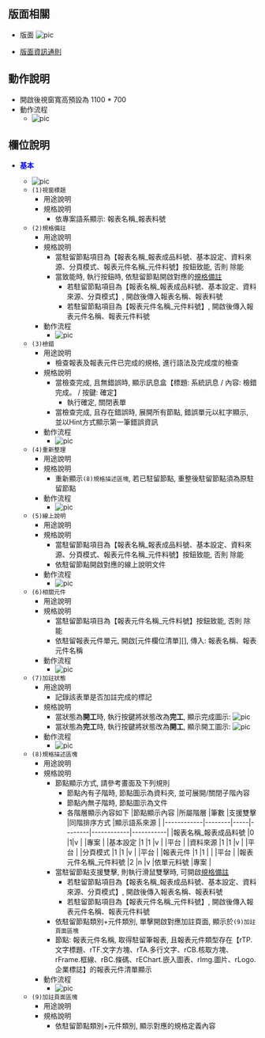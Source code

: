 ## <div id="layout">版面相關</div>
* 版面
    ![pic][image_spec_report]

* [版面資訊通則][link_ruleother1]

## <div id="form-action">動作說明</div>
* 開啟後視窗寬高預設為 1100 * 700
* 動作流程
    * ![pic][image_flow_open]


## <div id="object-desc">欄位說明</div>

* <p id="fieldbreak1" style="color:blue;font-weight:bold">基本</p>

    * ![pic][image_spec_report_block1]
    * `(1)視窗標題`
        * 用途說明
        * 規格說明
            * 依專案語系顯示: 報表名稱_報表料號
    * `(2)規格備註`
        * 用途說明
        * 規格說明
            * 當駐留節點項目為【報表名稱_報表成品料號、基本設定、資料來源、分頁模式、報表元件名稱_元件料號】按鈕致能, 否則 除能
            * 當致能時,  執行按鈕時, 依駐留節點開啟對應的[規格備註][link_specification]
                * 若駐留節點項目為【報表名稱_報表成品料號、基本設定、資料來源、分頁模式】, 開啟後傳入報表名稱、報表料號
                * 若駐留節點項目為【報表元件名稱_元件料號】, 開啟後傳入報表元件名稱、報表元件料號
        * 動作流程
            * ![pic][image_flow_open_spec]
    * `(3)檢錯`
        * 用途說明
            * 檢查報表及報表元件已完成的規格, 進行語法及完成度的檢查
        * 規格說明
            * 當檢查完成, 且無錯誤時, 顯示訊息盒【標題: 系統訊息 / 內容: 檢錯完成。 / 按鍵: 確定】
                * 執行確定, 關閉表單
            * 當檢查完成, 且存在錯誤時, 展開所有節點, 錯誤單元以紅字顯示, 並以Hint方式顯示第一筆錯誤資訊
        * 動作流程
            * ![pic][image_flow_error_detection]
    * `(4)重新整理`
        * 用途說明
        * 規格說明
            * 重新顯示`(8)規格描述區塊`, 若已駐留節點, 重整後駐留節點須為原駐留節點
        * 動作流程
            * ![pic][image_flow_reflash]
    * `(5)線上說明`
        * 用途說明
        * 規格說明
            * 當駐留節點項目為【報表名稱_報表成品料號、基本設定、資料來源、分頁模式、報表元件名稱_元件料號】按鈕致能, 否則 除能
            * 依駐留節點開啟對應的線上說明文件
        * 動作流程
            * ![pic][image_flow_online_help]
    * `(6)相關元件`
        * 用途說明
        * 規格說明
            * 當駐留節點項目為【報表元件名稱_元件料號】按鈕致能, 否則 除能
            * 依駐留報表元件單元, 開啟[元件欄位清單][], 傳入: 報表名稱、報表元件名稱
        * 動作流程
            * ![pic][image_flow_components]
    * `(7)加註狀態`
        * 用途說明
            * 記錄該表單是否加註完成的標記
        * 規格說明
            * 當狀態為**開工**時, 執行按鍵將狀態改為**完工**, 顯示完成圖示: ![pic][image_report_annotation_finish]
            * 當狀態為**完工**時, 執行按鍵將狀態改為**開工**, 顯示開工圖示: ![pic][image_report_annotation_start]
        * 動作流程
            * ![pic][image_flow_annotation_state]
    * `(8)規格描述區塊`
        * 用途說明
        * 規格說明
            * 節點顯示方式, 請參考畫面及下列規則
                * 節點內有子階時, 節點圖示為資料夾, 並可展開/關閉子階內容
                * 節點內無子階時, 節點圖示為文件
                * 各階層顯示內容如下
                    |節點顯示內容 |所屬階層 |筆數 |支援雙擊 |同階排序方式 |顯示語系來源 |
                    |------------|--------|-----|--------|------------|-----------|
                    |報表名稱_報表成品料號 |0 |1|v | |專案 |
                    |基本設定      |1 |1 |v | |平台 |
                    |資料來源      |1 |1 |v | |平台 |
                    |分頁模式      |1 |1 |v | |平台 |
                    |報表元件      |1 |1 | | |平台 |
                    |報表元件名稱_元件料號 |2 |n |v |依單元料號 |專案 |
            * 當駐留節點支援雙擊, 則執行滑鼠雙擊時, 可開啟[規格備註][link_specification]
                * 若駐留節點項目為【報表名稱_報表成品料號、基本設定、資料來源、分頁模式】, 開啟後傳入報表名稱、報表料號
                * 若駐留節點項目為【報表元件名稱_元件料號】, 開啟後傳入報表元件名稱、報表元件料號
            * 依駐留節點類別+元件類別, 單擊開啟對應加註頁面, 顯示於`(9)加註頁面區塊`
            * 節點: 報表元件名稱, 取得駐留筆報表, 且報表元件類型存在【rTP.文字標題、rTF.文字方塊、rTA.多行文字、rCB.核取方塊、rFrame.框線、rBC.條碼、rEChart.嵌入圖表、rImg.圖片、rLogo.企業標誌】的報表元件清單顯示
        * 動作流程
            * ![pic][image_flow_annotation]
    * `(9)加註頁面區塊`
        * 用途說明
        * 規格說明
            * 依駐留節點類別+元件類別, 顯示對應的規格定義內容


<!-- 圖片 -->
[image_spec_report]:attachment/SpecificationsReport.png
[image_spec_report_block1]:attachment/SpecificationsReport_block1.png
[image_report_annotation_start]:attachment/ReportAnnotation_Start.png
[image_report_annotation_finish]:attachment/ReportAnnotation_Finish.png

[image_flow_open]:attachment/SpecificationsReportFlow_open.png
[image_flow_open_spec]:attachment/SpecificationsReportFlow_open_spec.png
[image_flow_error_detection]:attachment/SpecificationsReportFlow_error_detection.png
[image_flow_reflash]:attachment/SpecificationsReportFlow_reflash.png
[image_flow_online_help]:attachment/SpecificationsReportFlow_online_help.png
[image_flow_components]:attachment/SpecificationsReportFlow_components.png
[image_flow_annotation_state]:attachment/SpecificationsReportFlow_annotation_state.png
[image_flow_annotation]:attachment/SpecificationsReportFlow_annotation.png

<!-- 超連結 -->
[link_fieldbreak1]:#fieldbreak1 "欄位說明/基本"
[link_ruleother1]:/8.10.1/IDE/Specification/RulesOther/README#ruleother1 "共用通則_其它/版面資訊通則"
[link_specification]:/8.10.1/IDE/Specification/SpecificationRemarks/README "規格備註"